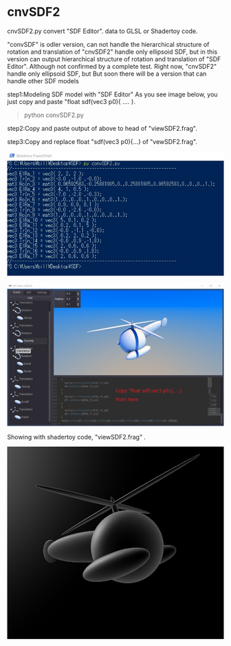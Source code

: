 # cnvSDF2

cnvSDF2.py convert "SDF Editor". data to GLSL or Shadertoy code.

"convSDF" is odler version, can not  handle the hierarchical structure of rotation and translation of 
"cnvSDF2" handle only ellipsoid SDF, but in this version can output  hierarchical structure of rotation and translation of "SDF Editor".
Although not confirmed by a complete test.
Right now, "cnvSDF2" handle only ellipsoid SDF, but But soon there will be a version that can handle other SDF models


step1:Modeling SDF model with "SDF Editor" 
As you see image below, you just copy and paste "float sdf(vec3 p0){ .... }.

>python convSDF2.py

step2:Copy and paste output of above to head of "viewSDF2.frag".

step3:Copy and replace float "sdf(vec3 p0){...} of "vewSDF2.frag".

![alt text](https://github.com/ultrahamlet/cnvSDF2/blob/main/cnvSDF2Output.jpg?raw=true)


![alt text](https://github.com/ultrahamlet/cnvSDF2/blob/main/heli.jpg?raw=true)


Showing with shadertoy code, "viewSDF2.frag" .


![alt text](https://github.com/ultrahamlet/cnvSDF2/blob/main/shadertoy.png?raw=true)
